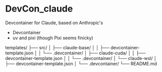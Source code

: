 # DevCon_claude

Devcontainer for Claude, based on Anthropic's

- Devcontainer
- uv and pixi (though Pixi seems finicky)

templates/
├── src/
│ ├── claude-base/
│ │ ├── devcontainer-template.json
│ │ └── .devcontainer/
│ ├── claude-cuda/
│ │ ├── devcontainer-template.json
│ │ └── .devcontainer/
│ └── claude-wsl/
│ ├── devcontainer-template.json
│ └── .devcontainer/
└── README.md
